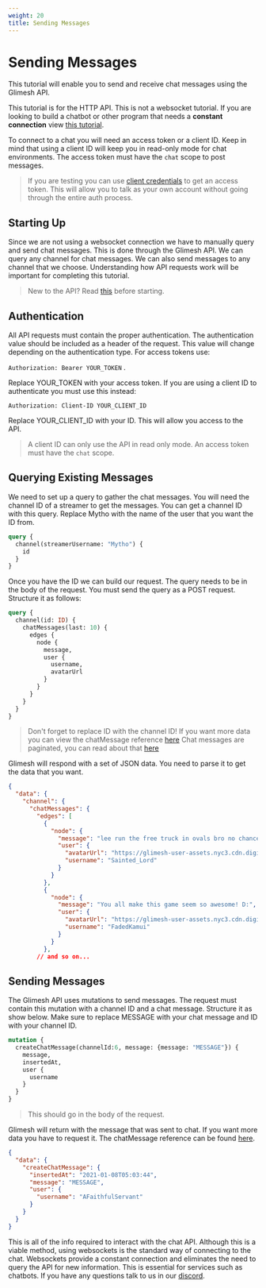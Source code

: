 ```yaml
---
weight: 20
title: Sending Messages
---
```

# Sending Messages

This tutorial will enable you to send and receive chat messages using the Glimesh API.

This tutorial is for the HTTP API. This is not a websocket tutorial. If you are looking to build a chatbot or other program that needs a **constant connection** view [this tutorial](/api-docs/docs/chat/websockets/).

To connect to a chat you will need an access token or a client ID. Keep in mind that using a client ID will keep you in read-only mode for chat environments. The access token must have the `chat` scope to post messages.

> If you are testing you can use [client credentials](/api-docs/docs/authentication/accesstoken/clientcredentials/) to get an access token. This will allow you to talk as your own account without going through the entire auth process.

## Starting Up

Since we are not using a websocket connection we have to manually query and send chat messages. This is done through the Glimesh API. We can query any channel for chat messages. We can also send messages to any channel that we choose. Understanding how API requests work will be important for completing this tutorial.

> New to the API? Read [this](/api-docs/docs/api/query-api/basic-query/) before starting.

## Authentication

All API requests must contain the proper authentication. The authentication value should be included as a header of the request. This value will change depending on the authentication type. For access tokens use:

`Authorization: Bearer YOUR_TOKEN` .

Replace YOUR_TOKEN with your access token. If you are using a client ID to authenticate you must use this instead:

`Authorization: Client-ID YOUR_CLIENT_ID`

Replace YOUR_CLIENT_ID with your ID. This will allow you access to the API.

>  A client ID can only use the API in read only mode. An access token must have the `chat` scope.

## Querying Existing Messages

We need to set up a query to gather the chat messages. You will need the channel ID of a streamer to get the messages. You can get a channel ID with this query. Replace Mytho with the name of the user that you want the ID from.

```GraphQL
query {
  channel(streamerUsername: "Mytho") {
    id
  }
}
```

Once you have the ID we can build our request. The query needs to be in the body of the request. You must send the query as a POST request. Structure it as follows:

```GraphQL
query {
  channel(id: ID) {
    chatMessages(last: 10) {
      edges {
        node {
          message,
          user {
            username,
            avatarUrl
          }
        }
      }
    }
  }
}
```

> Don't forget to replace ID with the channel ID! If you want more data you can view the chatMessage reference [here](/api-docs/docs/reference/chat/) Chat messages are paginated, you can read about that [here](/api-docs/docs/api/pagination)

Glimesh will respond with a set of JSON data. You need to parse it to get the data that you want.

```JSON
{
  "data": {
    "channel": {
      "chatMessages": {
        "edges": [
          {
            "node": {
              "message": "lee run the free truck in ovals bro no chance of rating loss and really gives you a good feeling ",
              "user": {
                "avatarUrl": "https://glimesh-user-assets.nyc3.cdn.digitaloceanspaces.com/uploads/avatars/Sainted_Lord.png?v=63782488662",
                "username": "Sainted_Lord"
              }
            }
          },
          {
            "node": {
              "message": "You all make this game seem so awesome! D:",
              "user": {
                "avatarUrl": "https://glimesh-user-assets.nyc3.cdn.digitaloceanspaces.com/uploads/avatars/FadedKamui.png?v=63794027172",
                "username": "FadedKamui"
              }
            }
          },
        // and so on...
```

## Sending Messages

The Glimesh API uses mutations to send messages. The request must contain this mutation with a channel ID and a chat message. Structure it as show below. Make sure to replace MESSAGE with your chat message and ID with your channel ID.

```GraphQL
mutation {
  createChatMessage(channelId:6, message: {message: "MESSAGE"}) {
    message,
    insertedAt,
    user {
      username
    }
  }
}
```

> This should go in the body of the request.


Glimesh will return with the message that was sent to chat. If you want more data you have to request it. The chatMessage reference can be found [here](/api-docs/docs/reference/chat/).

```JSON
{
  "data": {
    "createChatMessage": {
      "insertedAt": "2021-01-08T05:03:44",
      "message": "MESSAGE",
      "user": {
        "username": "AFaithfulServant"
      }
    }
  }
}
```

This is all of the info required to interact with the chat API. Although this is a viable method, using websockets is the standard way of connecting to the chat. Websockets provide a constant connection and eliminates the need to query the API for new information. This is essential for services such as chatbots. If you have any questions talk to us in our [discord](https://glimesh.tv/s/discord).